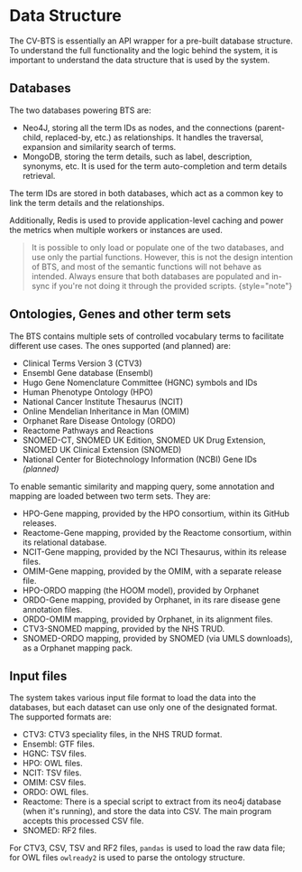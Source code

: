 # Data Structure

The CV-BTS is essentially an API wrapper for a pre-built database structure. To understand the full functionality and the logic behind the system, it is important to understand the data structure that is used by the system.

## Databases

The two databases powering BTS are:

- Neo4J, storing all the term IDs as nodes, and the connections (parent-child, replaced-by, etc.) as relationships. It handles the traversal, expansion and similarity search of terms.
- MongoDB, storing the term details, such as label, description, synonyms, etc. It is used for the term auto-completion and term details retrieval.

The term IDs are stored in both databases, which act as a common key to link the term details and the relationships.

Additionally, Redis is used to provide application-level caching and power the metrics when multiple workers or instances are used.

> It is possible to only load or populate one of the two databases, and use only the partial functions. However, this is not the design intention of BTS, and most of the semantic functions will not behave as intended. Always ensure that both databases are populated and in-sync if you're not doing it through the provided scripts.
> {style="note"}

## Ontologies, Genes and other term sets

The BTS contains multiple sets of controlled vocabulary terms to facilitate different use cases. The ones supported (and planned) are:

- Clinical Terms Version 3 (CTV3)
- Ensembl Gene database (Ensembl)
- Hugo Gene Nomenclature Committee (HGNC) symbols and IDs
- Human Phenotype Ontology (HPO)
- National Cancer Institute Thesaurus (NCIT)
- Online Mendelian Inheritance in Man (OMIM)
- Orphanet Rare Disease Ontology (ORDO)
- Reactome Pathways and Reactions
- SNOMED-CT, SNOMED UK Edition, SNOMED UK Drug Extension, SNOMED UK Clinical Extension (SNOMED)
- National Center for Biotechnology Information (NCBI) Gene IDs *(planned)*

To enable semantic similarity and mapping query, some annotation and mapping are loaded between two term sets. They are:

- HPO-Gene mapping, provided by the HPO consortium, within its GitHub releases.
- Reactome-Gene mapping, provided by the Reactome consortium, within its relational database.
- NCIT-Gene mapping, provided by the NCI Thesaurus, within its release files.
- OMIM-Gene mapping, provided by the OMIM, with a separate release file.
- HPO-ORDO mapping (the HOOM model), provided by Orphanet
- ORDO-Gene mapping, provided by Orphanet, in its rare disease gene annotation files.
- ORDO-OMIM mapping, provided by Orphanet, in its alignment files.
- CTV3-SNOMED mapping, provided by the NHS TRUD.
- SNOMED-ORDO mapping, provided by SNOMED (via UMLS downloads), as a Orphanet mapping pack.

## Input files

The system takes various input file format to load the data into the databases, but each dataset can use only one of the designated format. The supported formats are:

- CTV3: CTV3 speciality files, in the NHS TRUD format.
- Ensembl: GTF files.
- HGNC: TSV files.
- HPO: OWL files.
- NCIT: TSV files.
- OMIM: CSV files.
- ORDO: OWL files.
- Reactome: There is a special script to extract from its neo4j database (when it's running), and store the data into CSV. The main program accepts this processed CSV file.
- SNOMED: RF2 files.

For CTV3, CSV, TSV and RF2 files, `pandas` is used to load the raw data file; for OWL files `owlready2` is used to parse the ontology structure.
